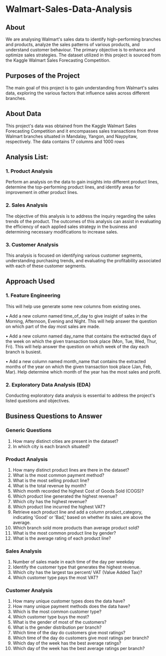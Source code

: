 # Walmart-Sales-Data-Analysis
## About

We are analysing Walmart's sales data to identify high-performing branches and products, analyze the sales patterns of various products, and understand customer behaviour. The primary objective is to enhance and optimize sales strategies. The dataset utilized in this project is sourced from the Kaggle Walmart Sales Forecasting Competition.

## Purposes of the Project

The main goal of this project is to gain understanding from Walmart's sales data, exploring the various factors that influence sales across different branches.

## About Data

This project's data was obtained from the Kaggle Walmart Sales Forecasting Competition and it encompasses sales transactions from three Walmart branches situated in Mandalay, Yangon, and Naypyitaw, respectively. The data contains 17 columns and 1000 rows

## Analysis List:

### 1.	Product Analysis
Perform an analysis on the data to gain insights into different product lines, determine the top-performing product lines, and identify areas for improvement in other product lines.

### 2.	Sales Analysis
The objective of this analysis is to address the inquiry regarding the sales trends of the product. The outcomes of this analysis can assist in evaluating the efficiency of each applied sales strategy in the business and determining necessary modifications to increase sales.

### 3.	Customer Analysis
   
This analysis is focused on identifying various customer segments, understanding purchasing trends, and evaluating the profitability associated with each of these customer segments.

## Approach Used

### 1. Feature Engineering
This will help use generate some new columns from existing ones.

•	Add a new column named time_of_day to give insight of sales in the Morning, Afternoon, Evening and Night. This will help answer the question on which part of the day most sales are made.

•	Add a new column named day_name that contains the extracted days of the week on which the given transaction took place (Mon, Tue, Wed, Thur, Fri). 
This will help answer the question on which week of the day each branch is busiest.

•	Add a new column named month_name that contains the extracted months of the year on which the given transaction took place (Jan, Feb, Mar). Help determine which month of the year has the most sales and profit.

### 2. Exploratory Data Analysis (EDA)

Conducting exploratory data analysis is essential to address the project's listed questions and objectives.
## Business Questions to Answer

### Generic Questions
1.	How many distinct cities are present in the dataset?
2.	In which city is each branch situated?

### Product Analysis

1.	How many distinct product lines are there in the dataset?
2.	What is the most common payment method?
3.	What is the most selling product line?
4.	What is the total revenue by month?
5.	Which month recorded the highest Cost of Goods Sold (COGS)?
6.	Which product line generated the highest revenue?
7.	Which city has the highest revenue?
8.	Which product line incurred the highest VAT?
9.	Retrieve each product line and add a column product_category, indicating 'Good' or 'Bad,' based on whether its sales are above the average.
10.	Which branch sold more products than average product sold?
11.	What is the most common product line by gender?
12.	What is the average rating of each product line?

### Sales Analysis

1.	Number of sales made in each time of the day per weekday
2.	Identify the customer type that generates the highest revenue.
3.	Which city has the largest tax percent/ VAT (Value Added Tax)?
4.	Which customer type pays the most VAT?
	
### Customer Analysis

1.	How many unique customer types does the data have?
2.	How many unique payment methods does the data have?
4.	Which is the most common customer type?
5.	Which customer type buys the most?
6.	What is the gender of most of the customers?
7.	What is the gender distribution per branch?
8.	Which time of the day do customers give most ratings?
9.	Which time of the day do customers give most ratings per branch?
10.	Which day of the week has the best average ratings?
11.	Which day of the week has the best average ratings per branch?

